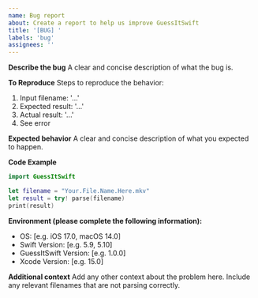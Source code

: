 ```yaml
---
name: Bug report
about: Create a report to help us improve GuessItSwift
title: '[BUG] '
labels: 'bug'
assignees: ''
---
```


**Describe the bug**
A clear and concise description of what the bug is.

**To Reproduce**
Steps to reproduce the behavior:
1. Input filename: '...'
2. Expected result: '...'
3. Actual result: '...'
4. See error

**Expected behavior**
A clear and concise description of what you expected to happen.

**Code Example**
```swift
import GuessItSwift

let filename = "Your.File.Name.Here.mkv"
let result = try! parse(filename)
print(result)
```

**Environment (please complete the following information):**
 - OS: [e.g. iOS 17.0, macOS 14.0]
 - Swift Version: [e.g. 5.9, 5.10]
 - GuessItSwift Version: [e.g. 1.0.0]
 - Xcode Version: [e.g. 15.0]

**Additional context**
Add any other context about the problem here. Include any relevant filenames that are not parsing correctly. 